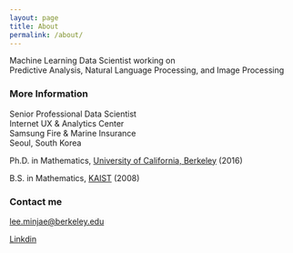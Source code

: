 ```yaml
---
layout: page
title: About
permalink: /about/
---
```


Machine Learning Data Scientist working on  
Predictive Analysis, Natural Language Processing, and Image Processing




### More Information


Senior Professional Data Scientist  
Internet UX & Analytics Center   
Samsung Fire & Marine Insurance  
Seoul, South Korea


Ph.D. in Mathematics, [University of California, Berkeley](https://math.berkeley.edu/) (2016)

B.S. in Mathematics, [KAIST](http://www.kaist.edu)  (2008)


### Contact me

[lee.minjae@berkeley.edu](mailto:lee.minjae@berkeley.edu)

[Linkdin](https://www.linkedin.com/in/minjae-lee/)
